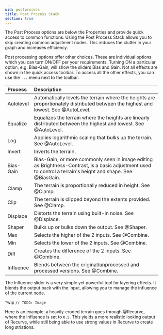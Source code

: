 ```yaml
---
uid: postprocess
title: Post Process Stack
section: true
---
```


The Post Process options are below the Properties and provide quick access to common functions. Using the Post Process Stack allows you to skip creating common adjustment nodes. This reduces the clutter in your graph and increases efficiency.

Post processing options offer other choices. These are individual options which you can turn ON/OFF per your requirements. Turning ON a particular option, e.g. Bias-Gain, will show the sliders Bias and Gain. Not all effects are shown in the quick access toolbar. To access all the other effects, you can use the `...` menu next to the toolbar.

| Process   | Description                                                                                                                                                  |
| :-------- | :----------------------------------------------------------------------------------------------------------------------------------------------------------- |
| Autolevel | Automatically levels the terrain where the heights are proportionately distributed between the highest and lowest. See @AutoLevel.                           |
| Equalize  | Equalizes the terrain where the heights are linearly distributed between the highest and lowest. See @AutoLevel.                                             |
| Log       | Applies logarithmic scaling that bulks up the terrain. See @AutoLevel.                                                                                       |
| Invert    | Inverts the terrain.                                                                                                                                         |
| Bias-Gain | Bias-Gain, or more commonly seen in image editing as Brightness-Contrast, is a basic adjustment used to control a terrain's height and shape. See @BiasGain. |
| Clamp     | The terrain is proportionally reduced in height. See @Clamp.                                                                                                 |
| Clip      | The terrain is clipped beyond the extents provided. See @Clamp.                                                                                              |
| Displace  | Distorts the terrain using built-in noise. See @Displace.                                                                                                     |
| Shaper    | Bulks up or bulks down the output. See @Shaper.                                                                                                                |
| Max       | Selects the higher of the 2 inputs. See @Combine.                                                                                                          |
| Min       | Selects the lower of the 2 inputs. See @Combine.                                                                                                           |
| Diff      | Creates the difference of the 2 inputs. See @Combine.                                                                                                      |
| Influence | Blends between the original/unprocessed and processed versions. See @Combine.                                                                                  |

The Influence slider is a very simple yet powerful tool for layering effects. It blends the output back with the input, allowing you to manage the influence of the current node.

^wip
`// TODO: Image`

Here is an example: a heavily-eroded terrain goes through @Recurve, where the Influence is set to `0.5`. This yields a more realistic looking output of Recurve, while still being able to use strong values in Recurve to create long striations.
